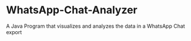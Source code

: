 # WhatsApp-Chat-Analyzer
A Java Program that visualizes and analyzes the data in a WhatsApp Chat export
